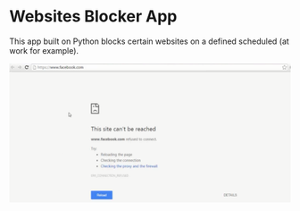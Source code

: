 # Websites Blocker App
This app built on Python blocks certain websites on a defined scheduled (at work for example).

![GitHub Logo](https://github.com/rcideos/websitesBlockerApp/blob/master/websitesBlocker.PNG?raw=true)
